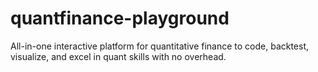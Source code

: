 # quantfinance-playground
All-in-one interactive platform for quantitative finance to code, backtest, visualize, and excel in quant skills with no overhead.
